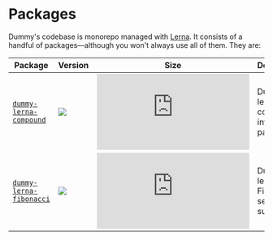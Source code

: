 # Packages

Dummy's codebase is monorepo managed with [Lerna](https://lernajs.io/). It consists of a handful of packages—although you won't always use all of them. They are:

| **Package**                                        | **Version**                                                                                                                                          | **Size**                                                                                                                                                                | **Description**                            |
| -------------------------------------------------- | ---------------------------------------------------------------------------------------------------------------------------------------------------- | ----------------------------------------------------------------------------------------------------------------------------------------------------------------------- | ------------------------------------------ |
| [`dummy-lerna-compound`](./dummy-lerna-compound)   | [![](https://img.shields.io/npm/v/dummy-lerna-compound.svg?maxAge=3600&label=version&colorB=007ec6)](./packages/dummy-lerna-compound/package.json)   | [![](http://img.badgesize.io/https://unpkg.com/dummy-lerna-compound/dist/index.js?compression=gzip&label=size)](https://unpkg.com/dummy-lerna-compound/dist/index.js)   | Dummy lerna compound interest package.     |
| [`dummy-lerna-fibonacci`](./dummy-lerna-fibonacci) | [![](https://img.shields.io/npm/v/dummy-lerna-fibonacci.svg?maxAge=3600&label=version&colorB=007ec6)](./packages/dummy-lerna-fibonacci/package.json) | [![](http://img.badgesize.io/https://unpkg.com/dummy-lerna-fibonacci/dist/index.js?compression=gzip&label=size)](https://unpkg.com/dummy-lerna-fibonacci/dist/index.js) | Dummy lerna Fibonacci sequence sum result. |
